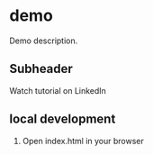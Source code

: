 # demo

Demo description.

## Subheader

Watch tutorial on LinkedIn

## local development

1. Open index.html in your browser